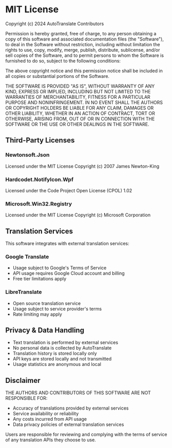 # MIT License

Copyright (c) 2024 AutoTranslate Contributors

Permission is hereby granted, free of charge, to any person obtaining a copy
of this software and associated documentation files (the "Software"), to deal
in the Software without restriction, including without limitation the rights
to use, copy, modify, merge, publish, distribute, sublicense, and/or sell
copies of the Software, and to permit persons to whom the Software is
furnished to do so, subject to the following conditions:

The above copyright notice and this permission notice shall be included in all
copies or substantial portions of the Software.

THE SOFTWARE IS PROVIDED "AS IS", WITHOUT WARRANTY OF ANY KIND, EXPRESS OR
IMPLIED, INCLUDING BUT NOT LIMITED TO THE WARRANTIES OF MERCHANTABILITY,
FITNESS FOR A PARTICULAR PURPOSE AND NONINFRINGEMENT. IN NO EVENT SHALL THE
AUTHORS OR COPYRIGHT HOLDERS BE LIABLE FOR ANY CLAIM, DAMAGES OR OTHER
LIABILITY, WHETHER IN AN ACTION OF CONTRACT, TORT OR OTHERWISE, ARISING FROM,
OUT OF OR IN CONNECTION WITH THE SOFTWARE OR THE USE OR OTHER DEALINGS IN THE
SOFTWARE.

## Third-Party Licenses

### Newtonsoft.Json
Licensed under the MIT License
Copyright (c) 2007 James Newton-King

### Hardcodet.NotifyIcon.Wpf
Licensed under the Code Project Open License (CPOL) 1.02

### Microsoft.Win32.Registry
Licensed under the MIT License
Copyright (c) Microsoft Corporation

## Translation Services

This software integrates with external translation services:

### Google Translate
- Usage subject to Google's Terms of Service
- API usage requires Google Cloud account and billing
- Free tier limitations apply

### LibreTranslate
- Open source translation service
- Usage subject to service provider's terms
- Rate limiting may apply

## Privacy & Data Handling

- Text translation is performed by external services
- No personal data is collected by AutoTranslate
- Translation history is stored locally only
- API keys are stored locally and not transmitted
- Usage statistics are anonymous and local

## Disclaimer

THE AUTHORS AND CONTRIBUTORS OF THIS SOFTWARE ARE NOT RESPONSIBLE FOR:
- Accuracy of translations provided by external services
- Service availability or reliability
- Any costs incurred from API usage
- Data privacy policies of external translation services

Users are responsible for reviewing and complying with the terms of service of any translation APIs they choose to use.